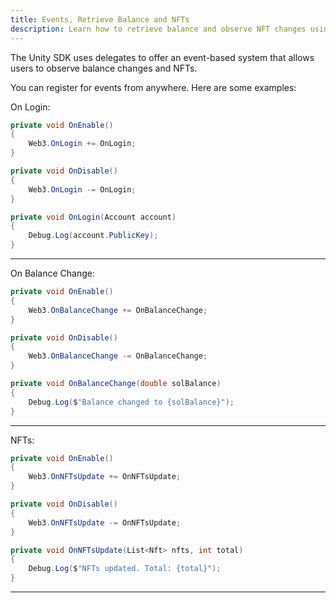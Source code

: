 ```yaml
---
title: Events, Retrieve Balance and NFTs
description: Learn how to retrieve balance and observe NFT changes using Unity SDK.
---
```


The Unity SDK uses delegates to offer an event-based system that allows users to observe balance changes and NFTs.

You can register for events from anywhere. Here are some examples:


On Login:

```csharp
private void OnEnable()
{
    Web3.OnLogin += OnLogin;
}

private void OnDisable()
{
    Web3.OnLogin -= OnLogin;
}

private void OnLogin(Account account)
{
    Debug.Log(account.PublicKey);
}
```

---

On Balance Change:

```csharp
private void OnEnable()
{
    Web3.OnBalanceChange += OnBalanceChange;
}

private void OnDisable()
{
    Web3.OnBalanceChange -= OnBalanceChange;
}

private void OnBalanceChange(double solBalance)
{
    Debug.Log($"Balance changed to {solBalance}");
}
```

---

NFTs:

```csharp
private void OnEnable()
{
    Web3.OnNFTsUpdate += OnNFTsUpdate;
}

private void OnDisable()
{
    Web3.OnNFTsUpdate -= OnNFTsUpdate;
}

private void OnNFTsUpdate(List<Nft> nfts, int total)
{
    Debug.Log($"NFTs updated. Total: {total}");
}
```

---

